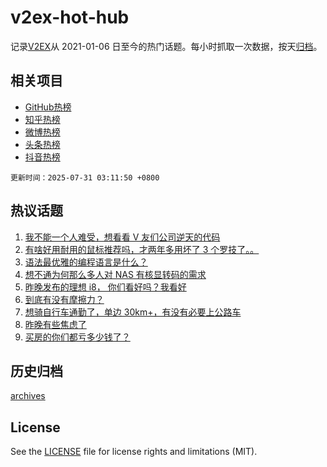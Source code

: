 # v2ex-hot-hub

 记录[V2EX](https://www.v2ex.com/)从 2021-01-06 日至今的热门话题。每小时抓取一次数据，按天[归档](archives)。
 
 ## 相关项目

- [GitHub热榜](https://github.com/snaildev/github-hot-hub)
- [知乎热榜](https://github.com/snaildev/zhihu-hot-hub)
- [微博热榜](https://github.com/snaildev/weibo-hot-hub)
- [头条热榜](https://github.com/snaildev/toutiao-hot-hub)
- [抖音热榜](https://github.com/snaildev/douyin-hot-hub)


 `更新时间：2025-07-31 03:11:50 +0800`

## 热议话题

1. [我不能一个人难受，想看看 V 友们公司逆天的代码](https://www.v2ex.com/t/1148645)
1. [有啥好用耐用的鼠标推荐吗，才两年多用坏了 3 个罗技了。。](https://www.v2ex.com/t/1148641)
1. [语法最优雅的编程语言是什么？](https://www.v2ex.com/t/1148712)
1. [想不通为何那么多人对 NAS 有核显转码的需求](https://www.v2ex.com/t/1148642)
1. [昨晚发布的理想 i8， 你们看好吗？我看好](https://www.v2ex.com/t/1148667)
1. [到底有没有摩擦力？](https://www.v2ex.com/t/1148808)
1. [想骑自行车通勤了，单边 30km+，有没有必要上公路车](https://www.v2ex.com/t/1148656)
1. [昨晚有些焦虑了](https://www.v2ex.com/t/1148668)
1. [买房的你们都亏多少钱了？](https://www.v2ex.com/t/1148756)

## 历史归档

[archives](archives)

## License

See the [LICENSE](LICENSE) file for license rights and limitations (MIT).
